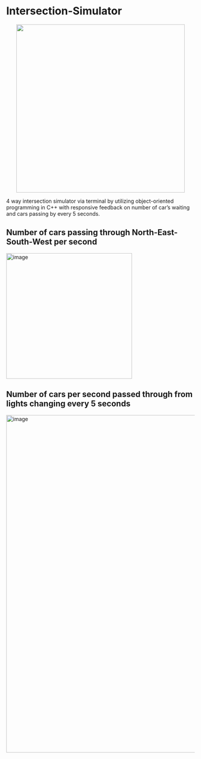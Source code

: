 # Intersection-Simulator
<div align="center">
<img src="https://user-images.githubusercontent.com/113214527/192134050-557c679f-b60a-4234-8452-a9dd66bc6cd3.gif" width="450"/>
</div>

4 way intersection simulator via terminal by utilizing object-oriented programming in C++ with responsive feedback on number of car’s waiting and cars passing by every 5 seconds.

## Number of cars passing through North-East-South-West per second

<img width="336" alt="image" src="https://user-images.githubusercontent.com/113214527/192161674-11fefb6f-a0b9-4222-8097-655746ac0cfb.png">

## Number of cars per second passed through from lights changing every 5 seconds

<img width="903" alt="image" src="https://user-images.githubusercontent.com/113214527/192134131-55cb9338-d011-4b99-bc83-a84591a35382.png">
